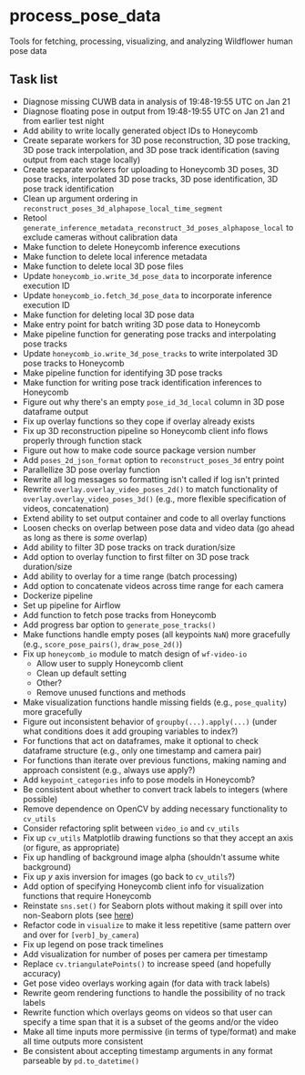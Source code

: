 # process_pose_data

Tools for fetching, processing, visualizing, and analyzing Wildflower human pose data

## Task list

* Diagnose missing CUWB data in analysis of 19:48-19:55 UTC on Jan 21
* Diagnose floating pose in output from 19:48-19:55 UTC on Jan 21 and from earlier test night
* Add ability to write locally generated object IDs to Honeycomb
* Create separate workers for 3D pose reconstruction, 3D pose tracking, 3D pose track interpolation, and 3D pose track identification (saving output from each stage locally)
* Create separate workers for uploading to Honeycomb 3D poses, 3D pose tracks, interpolated 3D pose tracks, 3D pose identification, 3D pose track identification
* Clean up argument ordering in `reconstruct_poses_3d_alphapose_local_time_segment`
* Retool `generate_inference_metadata_reconstruct_3d_poses_alphapose_local` to exclude cameras without calibration data
* Make function to delete Honeycomb inference executions
* Make function to delete local inference metadata
* Make function to delete local 3D pose files
* Update `honeycomb_io.write_3d_pose_data` to incorporate inference execution ID
* Update `honeycomb_io.fetch_3d_pose_data` to incorporate inference execution ID
* Make function for deleting local 3D pose data
* Make entry point for batch writing 3D pose data to Honeycomb
* Make pipeline function for generating pose tracks and interpolating pose tracks
* Update `honeycomb_io.write_3d_pose_tracks` to write interpolated 3D pose tracks to Honeycomb
* Make pipeline function for identifying 3D pose tracks
* Make function for writing pose track identification inferences to Honeycomb
* Figure out why there's an empty `pose_id_3d_local` column in 3D pose dataframe output
* Fix up overlay functions so they cope if overlay already exists
* Fix up 3D reconstruction pipeline so Honeycomb client info flows properly through function stack
* Figure out how to make code source package version number
* Add `poses_2d_json_format` option to `reconstruct_poses_3d` entry point
* Parallellize 3D pose overlay function
* Rewrite all log messages so formatting isn't called if log isn't printed
* Rewrite `overlay.overlay_video_poses_2d()` to match functionality of `overlay.overlay_video_poses_3d()` (e.g., more flexible specification of videos, concatenation)
* Extend ability to set output container and code to all overlay functions
* Loosen checks on overlap between pose data and video data (go ahead as long as there is _some_ overlap)
* Add ability to filter 3D pose tracks on track duration/size
* Add option to overlay function to first filter on 3D pose track duration/size
* Add ability to overlay for a time range (batch processing)
* Add option to concatenate videos across time range for each camera
* Dockerize pipeline
* Set up pipeline for Airflow
* Add function to fetch pose tracks from Honeycomb
* Add progress bar option to `generate_pose_tracks()`
* Make functions handle empty poses (all keypoints `NaN`) more gracefully (e.g., `score_pose_pairs()`, `draw_pose_2d()`)
* Fix up `honeycomb_io` module to match design of `wf-video-io`
  - Allow user to supply Honeycomb client
  - Clean up default setting
  - Other?
  * Remove unused functions and methods
* Make visualization functions handle missing fields (e.g., `pose_quality`) more gracefully
* Figure out inconsistent behavior of `groupby(...).apply(...)` (under what conditions does it add grouping variables to index?)
* For functions that act on dataframes, make it optional to check dataframe structure (e.g., only one timestamp and camera pair)
* For functions than iterate over previous functions, making naming and approach consistent (e.g., always use apply?)
* Add `keypoint_categories` info to pose models in Honeycomb?
* Be consistent about whether to convert track labels to integers (where possible)
* Remove dependence on OpenCV by adding necessary functionality to `cv_utils`
* Consider refactoring split between `video_io` and `cv_utils`
* Fix up `cv_utils` Matplotlib drawing functions so that they accept an axis (or figure, as appropriate)
* Fix up handling of background image alpha (shouldn't assume white background)
* Fix up _y_ axis inversion for images (go back to `cv_utils`?)
* Add option of specifying Honeycomb client info for visualization functions that require Honeycomb
* Reinstate `sns.set()` for Seaborn plots without making it spill over into non-Seaborn plots (see [here](https://stackoverflow.com/questions/26899310/python-seaborn-to-reset-back-to-the-matplotlib))
* Refactor code in `visualize` to make it less repetitive (same pattern over and over for `[verb]_by_camera`)
* Fix up legend on pose track timelines
* Add visualization for number of poses per camera per timestamp
* Replace `cv.triangulatePoints()` to increase speed (and hopefully accuracy)
* Get pose video overlays working again (for data with track labels)
* Rewrite geom rendering functions to handle the possibility of no track labels
* Rewrite function which overlays geoms on videos so that user can specify a time span that it is a subset of the geoms and/or the video
* Make all time inputs more permissive (in terms of type/format) and make all time outputs more consistent
* Be consistent about accepting timestamp arguments in any format parseable by `pd.to_datetime()`

